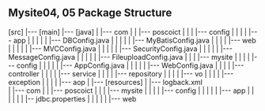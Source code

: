 ## Mysite04, 05 Package Structure
[src]
   |--- [main]
                 |--- [java]
                 |	         |--- com 
                 |	         |		|--- poscoict
                 |	         |		|	|--- config
                 |	         |		|	|		|--- app
                 |	         |		|	|		|		|--- DBConfig.java
                 |	         |		|	|		|		|--- MyBatisConfig.java
                 |	         |		|	|		|--- web
                 |	         |		|	|		|		|--- MVCConfig.java
                 |	         |		|	|		|		|--- SecurityConfig.java
                 |	         |		|	|		|		|--- MessageConfig.java
                 |	         |		|	|		|		|--- FileuploadConfig.java
                 |	         |		|	|--- mysite
                 |	         |		|	|		|--- config
                 |	         |		|	|		|		|--- AppConfig.java
                 |	         |		|	|		|		|--- WebConfig.java
                 |	         |		|	|		|--- controller
                 |	         |		|	|		|--- service
                 |	         |		|	|		|--- repository
                 |	         |		|	|		|--- vo
                 |	         |		|	|		|--- exception
                 |	         |		|	|		|--- aop
                 |
                 |--- [resources]
                 |	         |--- logback.xml	
                 |	         |--- com 
                 |	         |		|--- poscoict
                 |	         |		|		|--- mysite
                 |	         |		|		|	|--- config
                 |	         |		|		|	|		|--- app
                 |	         |		|		|	|		|		|-- jdbc.properties
                 |	         |		|		|	|		|--- web
<pre>